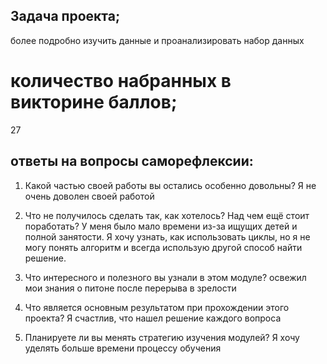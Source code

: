 
## Задача проекта;
более подробно изучить данные и проанализировать набор данных
# количество набранных в викторине баллов;
27
## ответы на вопросы саморефлексии:

1. Какой частью своей работы вы остались особенно довольны?
Я не очень доволен своей работой
2. Что не получилось сделать так, как хотелось? Над чем ещё стоит поработать?
У меня было мало времени из-за ищущих детей и полной занятости. Я хочу узнать, как использовать циклы, но я не могу понять алгоритм и всегда использую другой способ найти решение.
3. Что интересного и полезного вы узнали в этом модуле?
освежил мои знания о питоне после перерыва в зрелости
4. Что является основным результатом при прохождении этого проекта?
Я счастлив, что нашел решение каждого вопроса

5. Планируете ли вы менять стратегию изучения модулей?
Я хочу уделять больше времени процессу обучения
